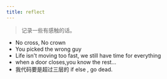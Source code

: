 ```yaml
---
title: reflect
---
```


> 记录一些有感触的话。

- No cross, No crown
- You picked the wrong guy
- Life isn't moving too fast, we still have time for everything
- when a door closes,you know the rest...
- 我代码要是超过三层的 if else , go dead.

<!--more--->
